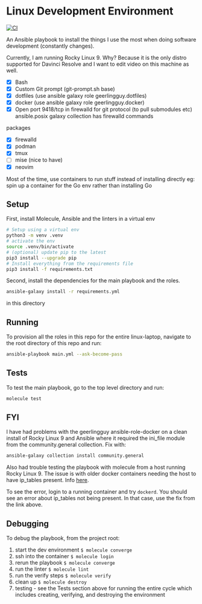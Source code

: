 # Linux Development Environment

[![CI](https://github.com/steffkelsey/linux-laptop/actions/workflows/ci.yml/badge.svg?branch=main)](https://github.com/steffkelsey/linux-laptop/actions/workflows/ci.yml)

An Ansible playbook to install the things I use the most when doing
software development (constantly changes).

Currently, I am running Rocky Linux 9.
Why? Because it is the only distro supported for Davinci Resolve and I want to edit video on this machine as well.

- [x] Bash  
- [x] Custom Git prompt (git-prompt.sh base)  
- [x] dotfiles (use ansible galaxy role geerlingguy.dotfiles)  
- [x] docker (use ansible galaxy role geerlingguy.docker)  
- [x] Open port 9418/tcp in firewalld for git protocol (to pull submodules etc) ansible.posix galaxy collection has firewalld commands

packages  
 - [x] firewalld  
 - [x] podman  
 - [x] tmux  
 - [ ] mise (nice to have)  
 - [x] neovim  

Most of the time, use containers to run stuff instead of installing directly
eg: spin up a container for the Go env rather than installing Go

## Setup

First, install Molecule, Ansible and the linters in a virtual env

```bash
# Setup using a virtual env
python3 -m venv .venv
# activate the env
source .venv/bin/activate
# (optional) update pip to the latest
pip3 install --upgrade pip
# Install everything from the requirements file
pip3 install -f requirements.txt

```

Second, install the dependencies for the main playbook and the roles.
```bash
ansible-galaxy install -r requirements.yml
```
in this directory

## Running

To provision all the roles in this repo for the entire linux-laptop, navigate
to the root directory of this repo and run:  
```bash
ansible-playbook main.yml --ask-become-pass
```

## Tests

To test the main playbook, go to the top level directory and run:  
```bash
molecule test
```

## FYI 

I have had problems with the geerlingguy ansible-role-docker on a clean install
of Rocky Linux 9 and Ansible  where it required the ini_file module from the
community.general collection. Fix with:  
```bash 
ansible-galaxy collection install community.general
```

Also had trouble testing the playbook with molecule from a host running Rocky
Linux 9. The issue is with older docker containers needing the host to have
ip_tables present. Info
[here](https://ryandaniels.ca/blog/docker-and-trouble-with-red-hat-enterprise-linux-9-iptables/).

To see the error, login to a running container and try `dockerd`. You should
see an error about ip_tables not being present. In that case, use the fix from
the link above.

## Debugging

To debug the playbook, from the project root:  

1. start the dev environment `$ molecule converge`  
2. ssh into the container `$ molecule login`  
3. rerun the playbook `$ molecule converge`  
4. run the linter `$ molecule lint`  
5. run the verify steps `$ molecule verify`  
6. clean up `$ molecule destroy`  
7. testing - see the Tests section above for running the entire cycle which
includes creating, verifying, and destroying the environment

